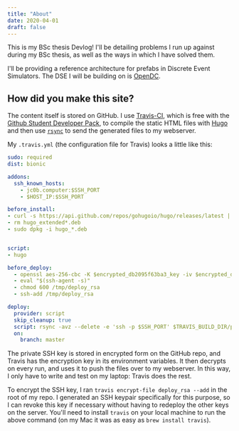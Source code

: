 ```yaml
---
title: "About"
date: 2020-04-01
draft: false
---
```


This is my BSc thesis Devlog! I'll be detailing problems I run up against during my BSc thesis, as well as the ways in which I have solved them. 

I'll be providing a reference architecture for prefabs in Discrete Event Simulators. The DSE I will be building on is [OpenDC](https://opendc.org).

## How did you make this site?

The content itself is stored on GitHub. I use [Travis-CI](travis-ci.com), which is free with the [Github Student Developer Pack](https://education.github.com/pack), to compile the static HTML files with [Hugo](https://gohugo.io) and then use [`rsync`](https://en.wikipedia.org/wiki/Rsync) to send the generated files to my webserver.

My `.travis.yml` (the configuration file for Travis) looks a little like this:
``` yaml
sudo: required
dist: bionic

addons:
  ssh_known_hosts: 
    - jc0b.computer:$SSH_PORT
    - $HOST_IP:$SSH_PORT

before_install:
- curl -s https://api.github.com/repos/gohugoio/hugo/releases/latest | grep "browser_download_url.*64bit.deb" | cut -d '"' -f 4 | wget -qi -
- rm hugo_extended*.deb
- sudo dpkg -i hugo_*.deb


script:
- hugo

before_deploy:
  - openssl aes-256-cbc -K $encrypted_db2095f63ba3_key -iv $encrypted_db2095f63ba3_iv -in deploy_rsa.enc -out /tmp/deploy_rsa -d
  - eval "$(ssh-agent -s)"
  - chmod 600 /tmp/deploy_rsa
  - ssh-add /tmp/deploy_rsa

deploy:
  provider: script
  skip_cleanup: true
  script: rsync -avz --delete -e 'ssh -p $SSH_PORT' $TRAVIS_BUILD_DIR/public/ $SSH_USER@jc0b.computer:bsc.jc0b.computer/
  on:
    branch: master
```

The private SSH key is stored in encrypted form on the GitHub repo, and Travis has the encryption key in its environment variables. It then decrypts on every run, and uses it to push the files over to my webserver. In this way, I only have to write and test on my laptop: Travis does the rest.

To encrypt the SSH key, I ran `travis encrypt-file deploy_rsa --add` in the root of my repo. I generated an SSH keypair specifically for this purpose, so I can revoke this key if necessary without having to redeploy the other keys on the server. You'll need to install `travis` on your local machine to run the above command (on my Mac it was as easy as `brew install travis`).